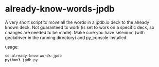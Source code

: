 # already-know-words-jpdb
A very short script to move all the words in a jpdb.io deck to the already known deck. Not guaranteed to work (is set to work on a specific deck, so changes are needed to be made). Make sure you have selenium (with geckdriver in the running directory) and py_console installed

usage:

```
cd already-know-words-jpdb 
python3 jpdb.py
```
